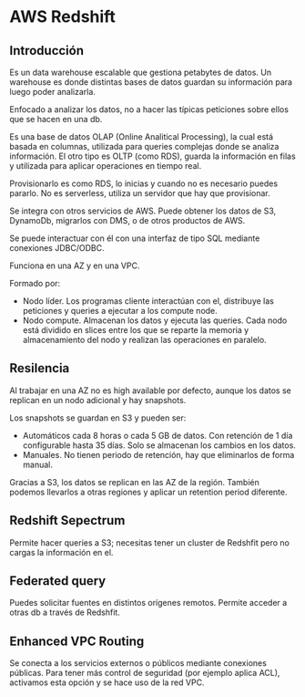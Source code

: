 # AWS Redshift

## Introducción

Es un data warehouse escalable que gestiona petabytes de datos. Un warehouse es donde distintas bases de datos guardan su información para luego poder analizarla.

Enfocado a analizar los datos, no a hacer las típicas peticiones sobre ellos que se hacen en una db.

Es una base de datos OLAP (Online Analitical Processing), la cual está basada en columnas, utilizada para queries complejas donde se analiza información. El otro tipo es OLTP (como RDS), guarda la información en filas y utilizada para aplicar operaciones en tiempo real.

Provisionarlo es como RDS, lo inicias y cuando no es necesario puedes pararlo. No es serverless, utiliza un servidor que hay que provisionar.

Se integra con otros servicios de AWS. Puede obtener los datos de S3, DynamoDb, migrarlos con DMS, o de otros productos de AWS.

Se puede interactuar con él con una interfaz de tipo SQL mediante conexiones JDBC/ODBC.

Funciona en una AZ y en una VPC.

Formado por:

- Nodo líder. Los programas cliente interactúan con el, distribuye las peticiones y queries a ejecutar a los compute node.
- Nodo compute. Almacenan los datos y ejecuta las queries. Cada nodo está dividido en slices entre los que se reparte la memoria y almacenamiento del nodo y realizan las operaciones en paralelo.

## Resilencia

Al trabajar en una AZ no es high available por defecto, aunque los datos se replican en un nodo adicional y hay snapshots.

Los snapshots se guardan en S3 y pueden ser:

- Automáticos cada 8 horas o cada 5 GB de datos. Con retención de 1 día configurable hasta 35 días. Solo se almacenan los cambios en los datos.
- Manuales. No tienen periodo de retención, hay que eliminarlos de forma manual.

Gracias a S3, los datos se replican en las AZ de la región. También podemos llevarlos a otras regiones y aplicar un retention period diferente.

## Redshift Sepectrum

Permite hacer queries a S3; necesitas tener un cluster de Redshfit pero no cargas la información en el.

## Federated query

Puedes solicitar fuentes en distintos orígenes remotos. Permite acceder a otras db a través de Redshfit.

## Enhanced VPC Routing

Se conecta a los servicios externos o públicos mediante conexiones públicas. Para tener más control de seguridad (por ejemplo aplica ACL), activamos esta opción y se hace uso de la red VPC.

